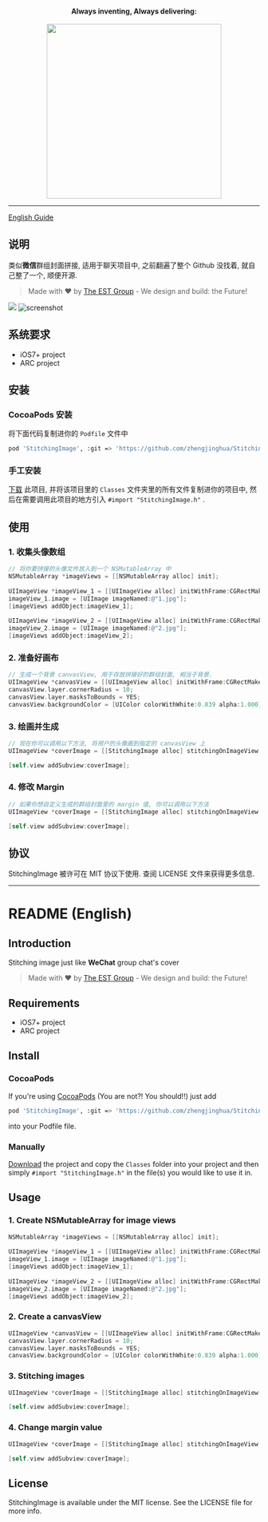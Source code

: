 <p align="center">
  <br>
  <b>Always inventing, Always delivering:</b>
  <br><br>
  <a href="https://www.yousails.com">
    <img src="https://yousails.com/banners/brand.png" width=350>
  </a>
</p>

---

[English Guide](https://github.com/zhengjinghua/StitchingImage#readme-english)

## 说明

类似**微信**群组封面拼接, 适用于聊天项目中, 之前翻遍了整个 Github 没找着, 就自己整了一个, 顺便开源. 

> Made with :heart: by [The EST Group](http://est-group.org) - We design and build: the Future!

![](http://ww3.sinaimg.cn/large/6d86d850jw1exg1k5v3fwj20bx0fkdho.jpg)
![screenshot](http://7xnfdc.com1.z0.glb.clouddn.com/stitchingImageScreenshot.png?imageView2/2/w/375)


## 系统要求

* iOS7+ project
* ARC project

## 安装

### CocoaPods 安装

将下面代码复制进你的 `Podfile` 文件中

``` bash
pod 'StitchingImage', :git => 'https://github.com/zhengjinghua/StitchingImage.git'
```

### 手工安装

[下载](https://github.com//zhengjinghua/StitchingImage/archive/master.zip) 此项目, 并将该项目里的 `Classes` 文件夹里的所有文件复制进你的项目中, 然后在需要调用此项目的地方引入 `#import "StitchingImage.h"` .

## 使用

### 1. 收集头像数组

```objective-c
// 将你要拼接的头像文件放入到一个 NSMutableArray 中
NSMutableArray *imageViews = [[NSMutableArray alloc] init];
    
UIImageView *imageView_1 = [[UIImageView alloc] initWithFrame:CGRectMake(0, 0, 50, 50)];
imageView_1.image = [UIImage imageNamed:@"1.jpg"];
[imageViews addObject:imageView_1];
    
UIImageView *imageView_2 = [[UIImageView alloc] initWithFrame:CGRectMake(0, 0, 50, 50)];
imageView_2.image = [UIImage imageNamed:@"2.jpg"];
[imageViews addObject:imageView_2];

```

### 2. 准备好画布

```objective-c
// 生成一个背景 canvasView, 用于存放拼接好的群组封面, 相当于背景.
UIImageView *canvasView = [[UIImageView alloc] initWithFrame:CGRectMake(0, 0, 100, 100)];
canvasView.layer.cornerRadius = 10;
canvasView.layer.masksToBounds = YES;
canvasView.backgroundColor = [UIColor colorWithWhite:0.839 alpha:1.000];
```

### 3. 绘画并生成

```objective-c   
// 现在你可以调用以下方法, 将用户的头像画到指定的 canvasView 上
UIImageView *coverImage = [[StitchingImage alloc] stitchingOnImageView:canvasView withImageViews:imageViews];

[self.view addSubview:coverImage];
```

### 4. 修改 Margin 

```objective-c  
// 如果你想自定义生成的群组封面里的 margin 值, 你可以调用以下方法
UIImageView *coverImage = [[StitchingImage alloc] stitchingOnImageView:canvasView withImageViews:imageViews marginValue:15.0f];

[self.view addSubview:coverImage];
```

## 协议

StitchingImage 被许可在 MIT 协议下使用. 查阅 LICENSE 文件来获得更多信息.


---
README (English)
==========

## Introduction

Stitching image  just like **WeChat** group chat's cover

> Made with :heart: by [The EST Group](http://est-group.org) - We design and build: the Future!

## Requirements

* iOS7+ project
* ARC project

## Install

### CocoaPods

If you're using [CocoaPods](http://cocoapods.org/) (You are not?! You should!!) just add

``` bash
pod 'StitchingImage', :git => 'https://github.com/zhengjinghua/StitchingImage.git'
```
into your Podfile file.

### Manually

[Download](https://github.com/YannickL/QRCodeReaderViewController/archive/master.zip) the project and copy the `Classes` folder into your project and then simply `#import "StitchingImage.h"` in the file(s) you would like to use it in.


## Usage

### 1. Create NSMutableArray for image views


```objective-c
NSMutableArray *imageViews = [[NSMutableArray alloc] init];
    
UIImageView *imageView_1 = [[UIImageView alloc] initWithFrame:CGRectMake(0, 0, 50, 50)];
imageView_1.image = [UIImage imageNamed:@"1.jpg"];
[imageViews addObject:imageView_1];
    
UIImageView *imageView_2 = [[UIImageView alloc] initWithFrame:CGRectMake(0, 0, 50, 50)];
imageView_2.image = [UIImage imageNamed:@"2.jpg"];
[imageViews addObject:imageView_2];

```

### 2. Create a canvasView

```objective-c
UIImageView *canvasView = [[UIImageView alloc] initWithFrame:CGRectMake(0, 0, 100, 100)];
canvasView.layer.cornerRadius = 10;
canvasView.layer.masksToBounds = YES;
canvasView.backgroundColor = [UIColor colorWithWhite:0.839 alpha:1.000];
```

### 3. Stitching images
```objective-c   
UIImageView *coverImage = [[StitchingImage alloc] stitchingOnImageView:canvasView withImageViews:imageViews];

[self.view addSubview:coverImage];
```

### 4. Change margin value 

```objective-c  
UIImageView *coverImage = [[StitchingImage alloc] stitchingOnImageView:canvasView withImageViews:imageViews marginValue:15.0f];

[self.view addSubview:coverImage];
```

## License

StitchingImage is available under the MIT license. See the LICENSE file for more info.

